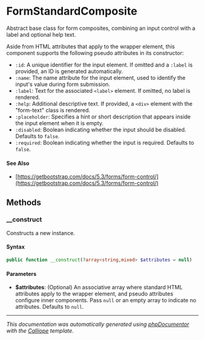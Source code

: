 # FormStandardComposite

Abstract base class for form composites, combining an input control with a
label and optional help text.

Aside from HTML attributes that apply to the wrapper element, this component
supports the following pseudo attributes in its constructor:

- `:id`: A unique identifier for the input element. If omitted and a `:label`
  is provided, an ID is generated automatically.
- `:name`: The name attribute for the input element, used to identify the
  input's value during form submission.
- `:label`: Text for the associated `<label>` element. If omitted, no label
  is rendered.
- `:help`: Additional descriptive text. If provided, a `<div>` element with
  the "form-text" class is rendered.
- `:placeholder`: Specifies a hint or short description that appears inside
  the input element when it is empty.
- `:disabled`: Boolean indicating whether the input should be disabled.
  Defaults to `false`.
- `:required`: Boolean indicating whether the input is required. Defaults to
  `false`.

#### See Also

- [https://getbootstrap.com/docs/5.3/forms/form-control/](https://getbootstrap.com/docs/5.3/forms/form-control/)

## Methods

### __construct

Constructs a new instance.

#### Syntax

```php
public function __construct(?array<string,mixed> $attributes = null)
```

#### Parameters

- **$attributes**: (Optional) An associative array where standard HTML attributes apply to the wrapper element, and pseudo attributes configure inner components. Pass `null` or an empty array to indicate no attributes. Defaults to `null`.

---

*This documentation was automatically generated using [phpDocumentor](http://www.phpdoc.org/) with the [Calliope](https://github.com/DaphneWebFramework/Calliope) template.*
